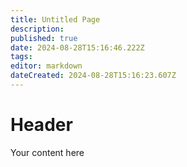```yaml
---
title: Untitled Page
description: 
published: true
date: 2024-08-28T15:16:46.222Z
tags: 
editor: markdown
dateCreated: 2024-08-28T15:16:23.607Z
---
```


# Header
Your content here